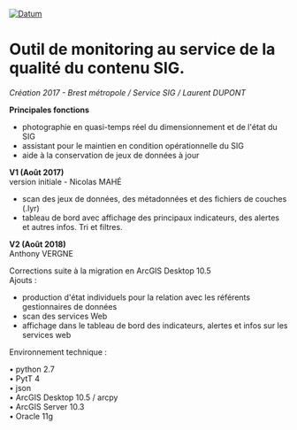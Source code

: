 [![Datum](https://applications002.brest-metropole.fr/VIPDU72/DATUM/LOGO_DATUM.png)](https://geo.pays-de-brest.fr)


# Outil de monitoring au service de la qualité du contenu SIG.  
_Création 2017 - Brest métropole / Service SIG / Laurent DUPONT_  
  
__Principales fonctions__  

* photographie en quasi-temps réel du dimensionnement et de l'état du SIG  
* assistant pour le maintien en condition opérationnelle du SIG  
* aide à la conservation de jeux de données à jour  
  
                      
  
__V1 (Août 2017)__  
version initiale - Nicolas MAHÉ  

* scan des jeux de données, des métadonnées et des fichiers de couches (.lyr)  
* tableau de bord avec affichage des principaux indicateurs, des alertes et autres infos. Tri et filtres.  
  
  
__V2 (Août 2018)__  
Anthony VERGNE  
  
  Corrections suite à la migration en ArcGIS Desktop 10.5  
  Ajouts :  

* production d'état individuels pour la relation avec les référents gestionnaires de données  
* scan des services Web  
* affichage dans le tableau de bord des indicateurs, alertes et infos sur les services web  
  
  
  
Environnement technique :  

  • python 2.7  
  • PytT 4  
  • json  
  • ArcGIS Desktop 10.5  / arcpy  
  • ArcGIS Server 10.3  
  • Oracle 11g  

